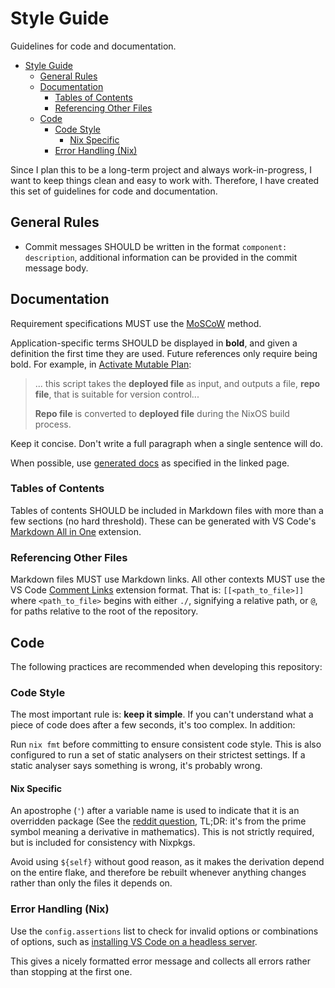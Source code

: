 # Style Guide

Guidelines for code and documentation.

- [Style Guide](#style-guide)
  - [General Rules](#general-rules)
  - [Documentation](#documentation)
    - [Tables of Contents](#tables-of-contents)
    - [Referencing Other Files](#referencing-other-files)
  - [Code](#code)
    - [Code Style](#code-style)
      - [Nix Specific](#nix-specific)
    - [Error Handling (Nix)](#error-handling-nix)

Since I plan this to be a long-term project and always work-in-progress, I want
to keep things clean and easy to work with. Therefore, I have created this set
of guidelines for code and documentation.

## General Rules

- Commit messages SHOULD be written in the format `component: description`,
  additional information can be provided in the commit message body.

## Documentation

Requirement specifications MUST use the
[MoSCoW](https://en.wikipedia.org/wiki/MoSCoW_method) method.

Application-specific terms SHOULD be displayed in **bold**, and given a
definition the first time they are used. Future references only require being
bold. For example, in [Activate Mutable Plan](../plan/activate-mutable.md):

> ... this script takes the **deployed file** as input, and outputs a file,
> **repo file**, that is suitable for version control...
>
> **Repo file** is converted to **deployed file** during the NixOS build
> process.

Keep it concise. Don't write a full paragraph when a single sentence will do.

When possible, use [generated docs](../modules/docs.md) as specified in the
linked page.

### Tables of Contents

Tables of contents SHOULD be included in Markdown files with more than a few
sections (no hard threshold). These can be generated with VS Code's
[Markdown All in One](https://marketplace.visualstudio.com/items?itemName=yzhang.markdown-all-in-one)
extension.

<!-- TODO: Check these are up to date and/or generate them automatically -->

### Referencing Other Files

Markdown files MUST use Markdown links. All other contexts MUST use the VS Code
[Comment Links](https://marketplace.visualstudio.com/items?itemName=Isotechnics.commentlinks)
extension format. That is: `[[<path_to_file>]]` where `<path_to_file>` begins
with either `./`, signifying a relative path, or `@`, for paths relative to the
root of the repository.

## Code

The following practices are recommended when developing this repository:

### Code Style

The most important rule is: **keep it simple**. If you can't understand what a
piece of code does after a few seconds, it's too complex. In addition:

Run `nix fmt` before committing to ensure consistent code style. This is also
configured to run a set of static analysers on their strictest settings. If a
static analyser says something is wrong, it's probably wrong.

#### Nix Specific

An apostrophe (`'`) after a variable name is used to indicate that it is an
overridden package (See the
[reddit question](https://www.reddit.com/r/NixOS/comments/ttaw5u/what_is_the_purpose_of_single_quotes_after/),
TL;DR: it's from the prime symbol meaning a derivative in mathematics). This is
not strictly required, but is included for consistency with Nixpkgs.

Avoid using `${self}` without good reason, as it makes the derivation depend on
the entire flake, and therefore be rebuilt whenever anything changes rather than
only the files it depends on.

### Error Handling (Nix)

Use the `config.assertions` list to check for invalid options or combinations of
options, such as
[installing VS Code on a headless server](../../modules/home/editor/vscode/default.nix).

This gives a nicely formatted error message and collects all errors rather than
stopping at the first one.
